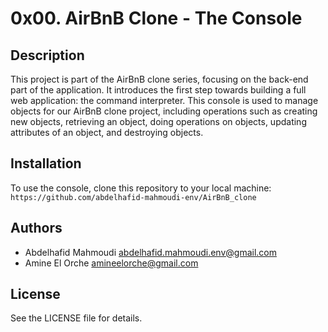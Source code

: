 # 0x00. AirBnB Clone - The Console

## Description

This project is part of the AirBnB clone series, focusing on the back-end part
of the application. It introduces the first step towards building a full web
application: the command interpreter. This console is used to manage objects for
our AirBnB clone project, including operations such as creating new objects,
retrieving an object, doing operations on objects, updating attributes of an
object, and destroying objects.

## Installation

To use the console, clone this repository to your local machine:
`https://github.com/abdelhafid-mahmoudi-env/AirBnB_clone`

## Authors

- Abdelhafid Mahmoudi <abdelhafid.mahmoudi.env@gmail.com>
- Amine El Orche <amineelorche@gmail.com>

## License
See the LICENSE file for details.
